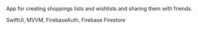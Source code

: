 App for creating shoppings lists and wishlists and sharing them with friends.

SwiftUI, MVVM, FirebaseAuth, Firebase Firestore
